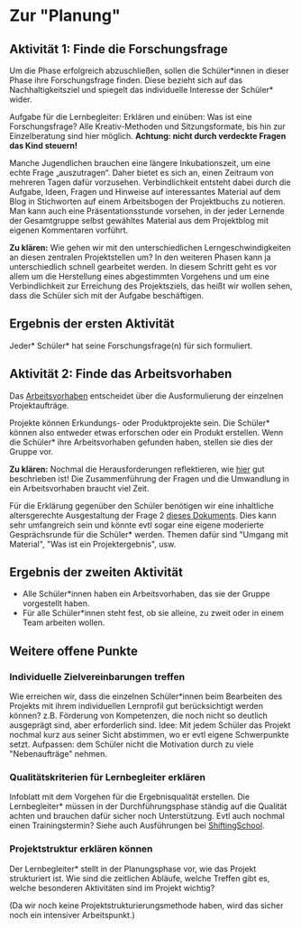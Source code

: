 # Zur "Planung"

## Aktivität 1: Finde die Forschungsfrage

Um die Phase erfolgreich abzuschließen, sollen die Schüler\*innen in dieser Phase ihre Forschungsfrage finden. Diese bezieht sich auf das Nachhaltigkeitsziel und spiegelt das individuelle Interesse der Schüler\* wider.

Aufgabe für die Lernbegleiter: Erklären und einüben: Was ist eine Forschungsfrage? Alle Kreativ-Methoden und Sitzungsformate, bis hin zur Einzelberatung sind hier möglich. **Achtung: nicht durch verdeckte Fragen das Kind steuern!**

Manche Jugendlichen brauchen eine längere Inkubationszeit, um eine echte Frage „auszutragen“. Daher bietet es sich an, einen Zeitraum von mehreren Tagen dafür vorzusehen. Verbindlichkeit entsteht dabei durch die Aufgabe, Ideen, Fragen und Hinweise auf interessantes Material auf dem Blog in Stichworten auf einem Arbeitsbogen der Projektbuchs zu notieren. Man kann auch eine Präsentationsstunde vorsehen, in der jeder Lernende der Gesamtgruppe selbst gewähltes Material aus dem Projektblog mit eigenen Kommentaren vorführt.

**Zu klären:** Wie gehen wir mit den unterschiedlichen Lerngeschwindigkeiten an diesen zentralen Projektstellen um? In den weiteren Phasen kann ja unterschiedlich schnell gearbeitet werden. In diesem Schritt geht es vor allem um die Herstellung eines abgestimmten Vorgehens und um eine Verbindlichkeit zur Erreichung des Projektsziels, das heißt wir wollen sehen, dass die Schüler sich mit der Aufgabe beschäftigen.

## Ergebnis der ersten Aktivität

Jeder\* Schüler\* hat seine Forschungsfrage\(n\) für sich formuliert.

## Aktivität 2: Finde das Arbeitsvorhaben

Das [Arbeitsvorhaben](../../wiki/definitionen/arbeitsvorhaben.md) entscheidet über die Ausformulierung der einzelnen Projektaufträge.

Projekte können Erkundungs- oder Produktprojekte sein. Die Schüler\* können also entweder etwas erforschen oder ein Produkt erstellen. Wenn die Schüler\* ihre Arbeitsvorhaben gefunden haben, stellen sie dies der Gruppe vor.

**Zu klären:** Nochmal die Herausforderungen reflektieren, wie [hier](https://shiftingschool.wordpress.com/2019/09/19/hauptlernform-projektlernen-wie-geht-das/#more-1744) gut beschrieben ist! Die Zusammenführung der Fragen und die Umwandlung in ein Arbeitsvorhaben braucht viel Zeit.

Für die Erklärung gegenüber den Schüler benötigen wir eine inhaltliche altersgerechte Ausgestaltung der Frage 2 [dieses Dokuments](https://github.com/selfscrum/pbl_intro/tree/6ef5a1f4403927d518b6c3b3d7748fcfd455818d/.gitbook/assets/das-problem-beim-lernen-sind-die-fragen1.pdf). Dies kann sehr umfangreich sein und könnte evtl sogar eine eigene moderierte Gesprächsrunde für die Schüler\* werden. Themen dafür sind "Umgang mit Material", "Was ist ein Projektergebnis", usw.

## Ergebnis der zweiten Aktivität

* Alle Schüler\*innen haben ein Arbeitsvorhaben, das sie der Gruppe vorgestellt haben.
* Für alle Schüler\*innen steht fest, ob sie alleine, zu zweit oder in einem Team arbeiten wollen.

## Weitere offene Punkte

### Individuelle Zielvereinbarungen treffen

Wie erreichen wir, dass die einzelnen Schüler\*innen beim Bearbeiten des Projekts mit ihrem individuellen Lernprofil gut berücksichtigt werden können? z.B. Förderung von Kompetenzen, die noch nicht so deutlich ausgeprägt sind, aber erforderlich sind. Idee: Mit jedem Schüler das Projekt nochmal kurz aus seiner Sicht abstimmen, wo er evtl eigene Schwerpunkte setzt. Aufpassen: dem Schüler nicht die Motivation durch zu viele "Nebenaufträge" nehmen.

### Qualitätskriterien für Lernbegleiter erklären

Infoblatt mit dem Vorgehen für die Ergebnisqualität erstellen. Die Lernbegleiter\* müssen in der Durchführungsphase ständig auf die Qualität achten und brauchen dafür sicher noch Unterstützung. Evtl auch nochmal einen Trainingstermin? Siehe auch Ausführungen bei [ShiftingSchool](https://shiftingschool.wordpress.com/2019/09/19/hauptlernform-projektlernen-wie-geht-das/).

### Projektstruktur erklären können

Der Lernbegleiter\* stellt in der Planungsphase vor, wie das Projekt strukturiert ist. Wie sind die zeitlichen Abläufe, welche Treffen gibt es, welche besonderen Aktivitäten sind im Projekt wichtig?

\(Da wir noch keine Projektstrukturierungsmethode haben, wird das sicher noch ein intensiver Arbeitspunkt.\)

